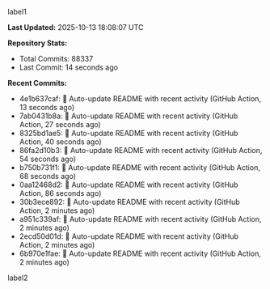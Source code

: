 
label1 
<!-- ACTIVITY_START -->
**Last Updated:** 2025-10-13 18:08:07 UTC

**Repository Stats:**
- Total Commits: 88337
- Last Commit: 14 seconds ago

**Recent Commits:**
- 4e1b637caf: 🤖 Auto-update README with recent activity (GitHub Action, 13 seconds ago)
- 7ab0431b8a: 🤖 Auto-update README with recent activity (GitHub Action, 27 seconds ago)
- 8325bd1ae5: 🤖 Auto-update README with recent activity (GitHub Action, 40 seconds ago)
- 86fa2d10b3: 🤖 Auto-update README with recent activity (GitHub Action, 54 seconds ago)
- b750b731f1: 🤖 Auto-update README with recent activity (GitHub Action, 68 seconds ago)
- 0aa12468d2: 🤖 Auto-update README with recent activity (GitHub Action, 86 seconds ago)
- 30b3ece892: 🤖 Auto-update README with recent activity (GitHub Action, 2 minutes ago)
- a951c339af: 🤖 Auto-update README with recent activity (GitHub Action, 2 minutes ago)
- 2ecd50d01d: 🤖 Auto-update README with recent activity (GitHub Action, 2 minutes ago)
- 6b970e1fae: 🤖 Auto-update README with recent activity (GitHub Action, 2 minutes ago)
<!-- ACTIVITY_END -->

label2
